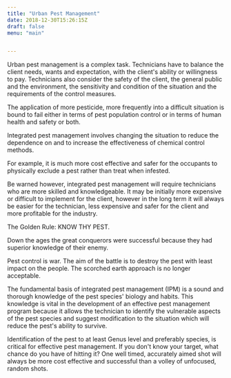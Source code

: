 ```yaml
---
title: "Urban Pest Management"
date: 2018-12-30T15:26:15Z
draft: false
menu: "main"


---
```


Urban pest management is a complex task. Technicians have to balance the client needs, wants and expectation, with the client's ability or willingness to pay. Technicians also consider the safety of the client, the general public and the environment,  the sensitivity and condition of the situation and the requirements of the control measures.

The application of more pesticide, more frequently into a difficult situation is bound to fail either in terms of pest population control or in terms of human health and safety or both.

Integrated pest management involves changing the situation to reduce the dependence on and to increase the effectiveness of chemical control methods.

For example, it is much more cost effective and safer for the occupants to physically exclude a pest rather than treat when infested.

Be warned however, integrated pest management will require technicians who are more skilled and knowledgeable. It may be initially more expensive or difficult to implement for the client, however in the long term it will always be easier for the technician, less expensive and safer for the client and more profitable for the industry.

The Golden Rule: KNOW THY PEST.

Down the ages the great conquerors were successful because they had superior knowledge of their enemy.

Pest control is war. The aim of the battle is to destroy the pest with least impact on the people. The scorched earth approach is no longer acceptable.

The fundamental basis of integrated pest management (IPM) is a sound and thorough knowledge of the pest species' biology and habits. This knowledge is vital in the development of an effective pest management program because it allows the technician to identify the vulnerable aspects of the pest species and suggest modification to the situation which will reduce the pest's ability to survive.

Identification of the pest to at least Genus level and preferably species, is critical for effective pest management. If you don't know your target, what chance do you have of hitting it? One well timed, accurately aimed shot will always be more cost effective and successful than a volley of unfocused, random shots.
